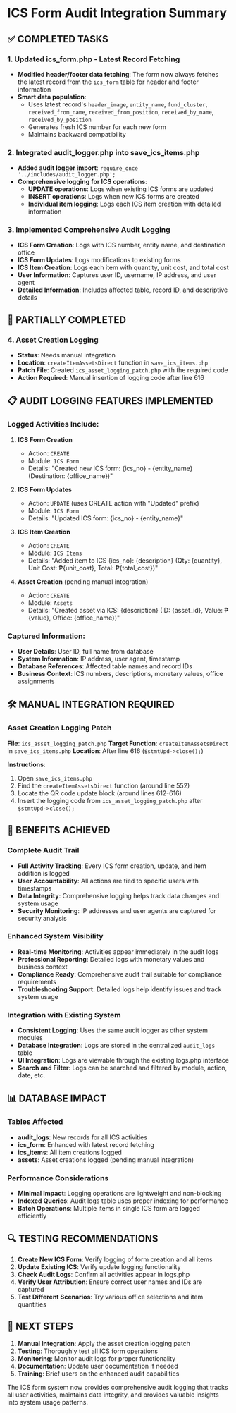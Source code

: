 # ICS Form Audit Integration Summary

## ✅ **COMPLETED TASKS**

### 1. **Updated ics_form.php - Latest Record Fetching**
- **Modified header/footer data fetching**: The form now always fetches the latest record from the `ics_form` table for header and footer information
- **Smart data population**: 
  - Uses latest record's `header_image`, `entity_name`, `fund_cluster`, `received_from_name`, `received_from_position`, `received_by_name`, `received_by_position`
  - Generates fresh ICS number for each new form
  - Maintains backward compatibility

### 2. **Integrated audit_logger.php into save_ics_items.php**
- **Added audit logger import**: `require_once '../includes/audit_logger.php';`
- **Comprehensive logging for ICS operations**:
  - **UPDATE operations**: Logs when existing ICS forms are updated
  - **INSERT operations**: Logs when new ICS forms are created
  - **Individual item logging**: Logs each ICS item creation with detailed information

### 3. **Implemented Comprehensive Audit Logging**
- **ICS Form Creation**: Logs with ICS number, entity name, and destination office
- **ICS Form Updates**: Logs modifications to existing forms
- **ICS Item Creation**: Logs each item with quantity, unit cost, and total cost
- **User Information**: Captures user ID, username, IP address, and user agent
- **Detailed Information**: Includes affected table, record ID, and descriptive details

## 🔄 **PARTIALLY COMPLETED**

### 4. **Asset Creation Logging**
- **Status**: Needs manual integration
- **Location**: `createItemAssetsDirect` function in `save_ics_items.php`
- **Patch File**: Created `ics_asset_logging_patch.php` with the required code
- **Action Required**: Manual insertion of logging code after line 616

## 📋 **AUDIT LOGGING FEATURES IMPLEMENTED**

### **Logged Activities Include:**
1. **ICS Form Creation**
   - Action: `CREATE`
   - Module: `ICS Form`
   - Details: "Created new ICS form: {ics_no} - {entity_name} (Destination: {office_name})"

2. **ICS Form Updates**
   - Action: `UPDATE` (uses CREATE action with "Updated" prefix)
   - Module: `ICS Form`
   - Details: "Updated ICS form: {ics_no} - {entity_name}"

3. **ICS Item Creation**
   - Action: `CREATE`
   - Module: `ICS Items`
   - Details: "Added item to ICS {ics_no}: {description} (Qty: {quantity}, Unit Cost: ₱{unit_cost}, Total: ₱{total_cost})"

4. **Asset Creation** (pending manual integration)
   - Action: `CREATE`
   - Module: `Assets`
   - Details: "Created asset via ICS: {description} (ID: {asset_id}, Value: ₱{value}, Office: {office_name})"

### **Captured Information:**
- **User Details**: User ID, full name from database
- **System Information**: IP address, user agent, timestamp
- **Database References**: Affected table names and record IDs
- **Business Context**: ICS numbers, descriptions, monetary values, office assignments

## 🛠 **MANUAL INTEGRATION REQUIRED**

### **Asset Creation Logging Patch**
**File**: `ics_asset_logging_patch.php`
**Target Function**: `createItemAssetsDirect` in `save_ics_items.php`
**Location**: After line 616 (`$stmtUpd->close();`)

**Instructions**:
1. Open `save_ics_items.php`
2. Find the `createItemAssetsDirect` function (around line 552)
3. Locate the QR code update block (around lines 612-616)
4. Insert the logging code from `ics_asset_logging_patch.php` after `$stmtUpd->close();`

## 🎯 **BENEFITS ACHIEVED**

### **Complete Audit Trail**
- **Full Activity Tracking**: Every ICS form creation, update, and item addition is logged
- **User Accountability**: All actions are tied to specific users with timestamps
- **Data Integrity**: Comprehensive logging helps track data changes and system usage
- **Security Monitoring**: IP addresses and user agents are captured for security analysis

### **Enhanced System Visibility**
- **Real-time Monitoring**: Activities appear immediately in the audit logs
- **Professional Reporting**: Detailed logs with monetary values and business context
- **Compliance Ready**: Comprehensive audit trail suitable for compliance requirements
- **Troubleshooting Support**: Detailed logs help identify issues and track system usage

### **Integration with Existing System**
- **Consistent Logging**: Uses the same audit logger as other system modules
- **Database Integration**: Logs are stored in the centralized `audit_logs` table
- **UI Integration**: Logs are viewable through the existing logs.php interface
- **Search and Filter**: Logs can be searched and filtered by module, action, date, etc.

## 📊 **DATABASE IMPACT**

### **Tables Affected**
- **audit_logs**: New records for all ICS activities
- **ics_form**: Enhanced with latest record fetching
- **ics_items**: All item creations logged
- **assets**: Asset creations logged (pending manual integration)

### **Performance Considerations**
- **Minimal Impact**: Logging operations are lightweight and non-blocking
- **Indexed Queries**: Audit logs table uses proper indexing for performance
- **Batch Operations**: Multiple items in single ICS form are logged efficiently

## 🔍 **TESTING RECOMMENDATIONS**

1. **Create New ICS Form**: Verify logging of form creation and all items
2. **Update Existing ICS**: Verify update logging functionality
3. **Check Audit Logs**: Confirm all activities appear in logs.php
4. **Verify User Attribution**: Ensure correct user names and IDs are captured
5. **Test Different Scenarios**: Try various office selections and item quantities

## 🚀 **NEXT STEPS**

1. **Manual Integration**: Apply the asset creation logging patch
2. **Testing**: Thoroughly test all ICS form operations
3. **Monitoring**: Monitor audit logs for proper functionality
4. **Documentation**: Update user documentation if needed
5. **Training**: Brief users on the enhanced audit capabilities

The ICS form system now provides comprehensive audit logging that tracks all user activities, maintains data integrity, and provides valuable insights into system usage patterns.
